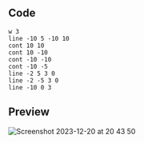 ## Code
```
w 3
line -10 5 -10 10
cont 10 10
cont 10 -10
cont -10 -10 
cont -10 -5
line -2 5 3 0
line -2 -5 3 0
line -10 0 3
```
## Preview
![Screenshot 2023-12-20 at 20 43 50](https://github.com/Mistium/Origin-OS/assets/92952823/46899433-05be-44f1-ba72-e821d163730f)
